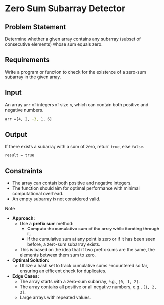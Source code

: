 # Zero Sum Subarray Detector

## Problem Statement

Determine whether a given array contains any subarray (subset of consecutive elements) whose sum equals zero.

## Requirements

Write a program or function to check for the existence of a zero-sum subarray in the given array.

## Input

An array `arr` of integers of size `n`, which can contain both positive and negative numbers.

```bash
arr =[4, 2, -3, 1, 6]
```

## Output

If there exists a subarray with a sum of zero, return `true`, else `false`.

```bash
result = true
```

## Constraints

- The array can contain both positive and negative integers.
- The function should aim for optimal performance with minimal computational overhead.
- An empty subarray is not considered valid.

> [!NOTE]
>
> - **Approach:**
>   - Use a **prefix sum** method:
>     - Compute the cumulative sum of the array while iterating through it.
>     - If the cumulative sum at any point is zero or if it has been seen before, a zero-sum subarray exists.
>   - This is based on the idea that if two prefix sums are the same, the elements between them sum to zero.
> - **Optimal Solution:**
>   - Utilize a hash set to track cumulative sums encountered so far, ensuring an efficient check for duplicates.
> - **Edge Cases:**
>   - The array starts with a zero-sum subarray, e.g., `[0, 1, 2]`.
>   - The array contains all positive or all negative numbers, e.g., `[1, 2, 3]`.
>   - Large arrays with repeated values.
